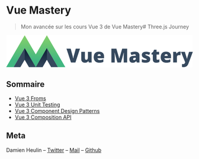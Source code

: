 # Vue Mastery
> Mon avancée sur les cours Vue 3 de Vue Mastery# Three.js Journey

![Vue Mastery logo](./docs/vuemastery.svg)

## Sommaire
* [Vue 3 Froms](./vue-3-forms)
* [Vue 3 Unit Testing](./vue-3-unit-testing)
* [Vue 3 Component Design Patterns](./vue-3-component-design-patterns)
* [Vue 3 Composition API](./vue-3-composition-api)

## Meta
Damien Heulin – [Twitter](https://twitter.com/damien_hl) – [Mail](mailto:damienheulin87@gmail.com) – [Github](https://github.com/damien-hl)